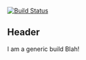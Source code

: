 [![Build Status](http://54.185.132.230:8080/buildStatus/icon?job=generic-build-build)](http://54.185.132.230:8080/job/generic-build-build/)

Header
---
I am a generic build
Blah!
